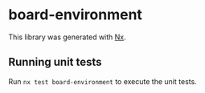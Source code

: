 # board-environment

This library was generated with [Nx](https://nx.dev).

## Running unit tests

Run `nx test board-environment` to execute the unit tests.
